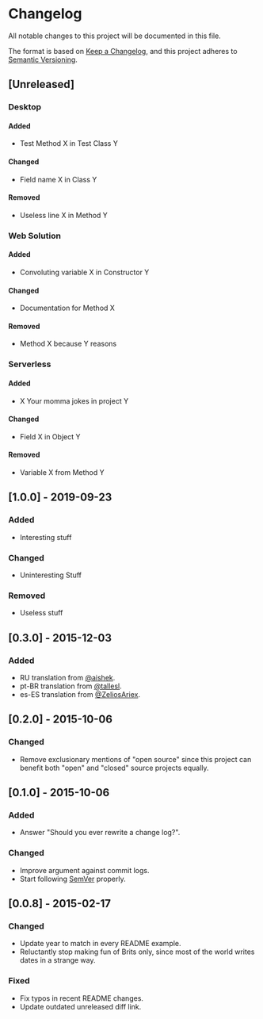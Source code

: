 # Changelog
All notable changes to this project will be documented in this file.

The format is based on [Keep a Changelog](https://keepachangelog.com/en/1.0.0/),
and this project adheres to [Semantic Versioning](https://semver.org/spec/v2.0.0.html).

## [Unreleased]

### Desktop

#### Added
- Test Method X in Test Class Y

#### Changed
- Field name X in Class Y

#### Removed
- Useless line X in Method Y

### Web Solution

#### Added
- Convoluting variable X in Constructor Y

#### Changed
- Documentation for Method X

#### Removed
- Method X because Y reasons

### Serverless

#### Added
- X Your momma jokes in project Y

#### Changed
- Field X in Object Y 

#### Removed
- Variable X from Method Y

## [1.0.0] - 2019-09-23
### Added
- Interesting stuff

### Changed
- Uninteresting Stuff

### Removed
- Useless stuff

## [0.3.0] - 2015-12-03
### Added
- RU translation from [@aishek](https://github.com/aishek).
- pt-BR translation from [@tallesl](https://github.com/tallesl).
- es-ES translation from [@ZeliosAriex](https://github.com/ZeliosAriex).

## [0.2.0] - 2015-10-06
### Changed
- Remove exclusionary mentions of "open source" since this project can
benefit both "open" and "closed" source projects equally.

## [0.1.0] - 2015-10-06
### Added
- Answer "Should you ever rewrite a change log?".

### Changed
- Improve argument against commit logs.
- Start following [SemVer](https://semver.org) properly.

## [0.0.8] - 2015-02-17
### Changed
- Update year to match in every README example.
- Reluctantly stop making fun of Brits only, since most of the world
  writes dates in a strange way.

### Fixed
- Fix typos in recent README changes.
- Update outdated unreleased diff link.
